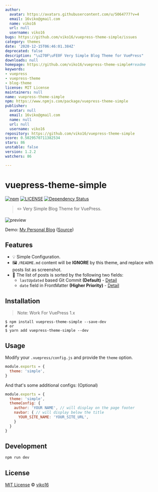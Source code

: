 ```yaml
---
author:
  avatar: https://avatars.githubusercontent.com/u/5064777?v=4
  email: 16viko@gmail.com
  name: viko16
  url: null
  username: viko16
bugs: https://github.com/viko16/vuepress-theme-simple/issues
category: themes
date: '2020-12-15T06:46:01.384Z'
deprecated: false
description: "\u270F\uFE0F Very Simple Blog Theme for VuePress"
downloads: null
homepage: https://github.com/viko16/vuepress-theme-simple#readme
keywords:
- vuepress
- vuepress-theme
- blog-theme
license: MIT License
maintainers: null
name: vuepress-theme-simple
npm: https://www.npmjs.com/package/vuepress-theme-simple
publisher:
  avatar: null
  email: 16viko@gmail.com
  name: null
  url: null
  username: viko16
repository: https://github.com/viko16/vuepress-theme-simple
score: 0.5029570711382534
stars: 86
unstable: false
version: 1.2.2
watchers: 86

---
```


# vuepress-theme-simple

[![npm](https://img.shields.io/npm/v/vuepress-theme-simple.svg)](https://www.npmjs.com/package/vuepress-theme-simple)
[![LICENSE](https://img.shields.io/npm/l/vuepress-theme-simple.svg)](https://github.com/viko16/vuepress-theme-simple/blob/master/LICENSE)
[![Dependency Status](https://david-dm.org/viko16/vuepress-theme-simple.svg?theme=shields.io)](https://david-dm.org/viko16/vuepress-theme-simple)

> ✏️ Very Simple Blog Theme for VuePress.

![preview](https://user-images.githubusercontent.com/5064777/52162728-51198680-2713-11e9-9546-e737600be782.png)

Demo: [My Personal Blog](https://ukn.me/) ([Source](https://github.com/viko16/vuepress-blog))

## Features
- 💡 Simple Configuration.
- 🖼️ `/README.md` content will be **IGNORE** by this theme, and replace with posts list as screenshot.
- 📅 The list of posts is sorted by the following two fields:
  - `lastUpdated` based Git Commit **(Default)** - [Detail](https://vuepress.vuejs.org/theme/default-theme-config.html#last-updated)
  - `date` field in FrontMatter **(Higher Priority)** - [Detail](https://vuepress.vuejs.org/guide/frontmatter.html)

## Installation

> Note: Work For VuePress 1.x

```shell
$ npm install vuepress-theme-simple --save-dev
# or
$ yarn add vuepress-theme-simple --dev
```

## Usage

Modify your `.vuepress/config.js` and provide the `theme` option.

```js
module.exports = {
  theme: 'simple',
}
```

And that's some additional configs: (Optional) 
```js
module.exports = {
  theme: 'simple',
  themeConfig: {
    author: 'YOUR NAME', // will display on the page footer
    navbar: { // will display below the title
      YOUR_SITE_NAME: 'YOUR_SITE_URL',
    }
  }
}
```

## Development

```sh
npm run dev
```

## License

[MIT License](https://opensource.org/licenses/MIT) © [viko16](https://github.com/viko16)
